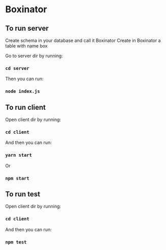 # Boxinator

## To run server
Create schema in your database and call it Boxinator
Create in Boxinator a table with name box

Go to server dir by running:

### `cd server`

Then you can run:

### `node index.js`

## To run client 

Open client dir by running:
### `cd client`

And then you can run:

### `yarn start`

Or

### `npm start`


## To run test

Open client dir by running:
### `cd client`

And then you can run:

### `npm test`


